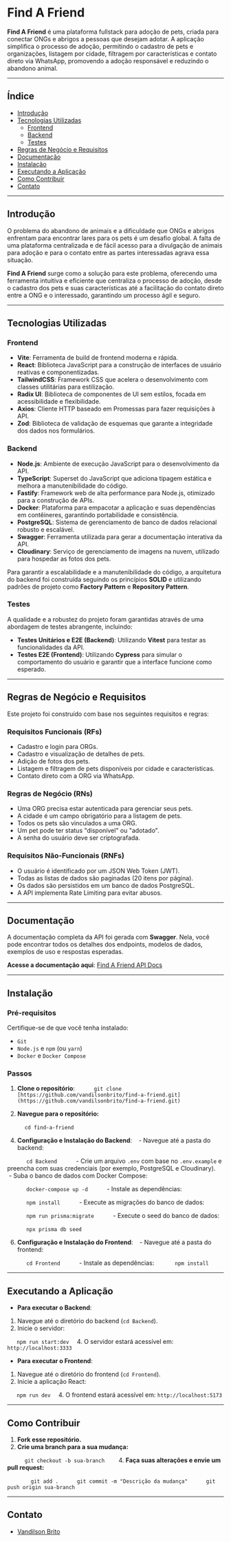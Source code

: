 # **Find A Friend**

**Find A Friend** é uma plataforma fullstack para adoção de pets, criada para conectar ONGs e abrigos a pessoas que desejam adotar. A aplicação simplifica o processo de adoção, permitindo o cadastro de pets e organizações, listagem por cidade, filtragem por características e contato direto via WhatsApp, promovendo a adoção responsável e reduzindo o abandono animal.

---

## Índice

- [Introdução](#introdução)
- [Tecnologias Utilizadas](#tecnologias-utilizadas)
  - [Frontend](#frontend)
  - [Backend](#backend)
  - [Testes](#testes)
- [Regras de Negócio e Requisitos](#regras-de-negócio-e-requisitos)
- [Documentação](#documentação)
- [Instalação](#instalação)
- [Executando a Aplicação](#executando-a-aplicação)
- [Como Contribuir](#como-contribuir)
- [Contato](#contato)

---

## Introdução

O problema do abandono de animais e a dificuldade que ONGs e abrigos enfrentam para encontrar lares para os pets é um desafio global. A falta de uma plataforma centralizada e de fácil acesso para a divulgação de animais para adoção e para o contato entre as partes interessadas agrava essa situação.

**Find A Friend** surge como a solução para este problema, oferecendo uma ferramenta intuitiva e eficiente que centraliza o processo de adoção, desde o cadastro dos pets e suas características até a facilitação do contato direto entre a ONG e o interessado, garantindo um processo ágil e seguro.

---

## Tecnologias Utilizadas

### **Frontend**

- **Vite**: Ferramenta de build de frontend moderna e rápida.
- **React**: Biblioteca JavaScript para a construção de interfaces de usuário reativas e componentizadas.
- **TailwindCSS**: Framework CSS que acelera o desenvolvimento com classes utilitárias para estilização.
- **Radix UI**: Biblioteca de componentes de UI sem estilos, focada em acessibilidade e flexibilidade.
- **Axios**: Cliente HTTP baseado em Promessas para fazer requisições à API.
- **Zod**: Biblioteca de validação de esquemas que garante a integridade dos dados nos formulários.

### **Backend**

- **Node.js**: Ambiente de execução JavaScript para o desenvolvimento da API.
- **TypeScript**: Superset do JavaScript que adiciona tipagem estática e melhora a manutenibilidade do código.
- **Fastify**: Framework web de alta performance para Node.js, otimizado para a construção de APIs.
- **Docker**: Plataforma para empacotar a aplicação e suas dependências em contêineres, garantindo portabilidade e consistência.
- **PostgreSQL**: Sistema de gerenciamento de banco de dados relacional robusto e escalável.
- **Swagger**: Ferramenta utilizada para gerar a documentação interativa da API.
- **Cloudinary**: Serviço de gerenciamento de imagens na nuvem, utilizado para hospedar as fotos dos pets.

Para garantir a escalabilidade e a manutenibilidade do código, a arquitetura do backend foi construída seguindo os princípios **SOLID** e utilizando padrões de projeto como **Factory Pattern** e **Repository Pattern**.

### **Testes**

A qualidade e a robustez do projeto foram garantidas através de uma abordagem de testes abrangente, incluindo:
- **Testes Unitários e E2E (Backend)**: Utilizando **Vitest** para testar as funcionalidades da API.
- **Testes E2E (Frontend)**: Utilizando **Cypress** para simular o comportamento do usuário e garantir que a interface funcione como esperado.

---

## Regras de Negócio e Requisitos

Este projeto foi construído com base nos seguintes requisitos e regras:

### **Requisitos Funcionais (RFs)**
- Cadastro e login para ORGs.
- Cadastro e visualização de detalhes de pets.
- Adição de fotos dos pets.
- Listagem e filtragem de pets disponíveis por cidade e características.
- Contato direto com a ORG via WhatsApp.

### **Regras de Negócio (RNs)**
- Uma ORG precisa estar autenticada para gerenciar seus pets.
- A cidade é um campo obrigatório para a listagem de pets.
- Todos os pets são vinculados a uma ORG.
- Um pet pode ter status "disponível" ou "adotado".
- A senha do usuário deve ser criptografada.

### **Requisitos Não-Funcionais (RNFs)**
- O usuário é identificado por um JSON Web Token (JWT).
- Todas as listas de dados são paginadas (20 itens por página).
- Os dados são persistidos em um banco de dados PostgreSQL.
- A API implementa Rate Limiting para evitar abusos.

---

## Documentação

A documentação completa da API foi gerada com **Swagger**. Nela, você pode encontrar todos os detalhes dos endpoints, modelos de dados, exemplos de uso e respostas esperadas.

**Acesse a documentação aqui**: [Find A Friend API Docs](https://find-a-friend-d1qv.onrender.com/docs)

---

## Instalação

### **Pré-requisitos**
Certifique-se de que você tenha instalado:
- `Git`
- `Node.js` e `npm` (ou `yarn`)
- `Docker` e `Docker Compose`

### **Passos**

1. **Clone o repositório**:
   ```
   git clone [https://github.com/vandilsonbrito/find-a-friend.git](https://github.com/vandilsonbrito/find-a-friend.git)
   ```

2. **Navegue para o repositório:**
   
   ```
   cd find-a-friend
   ```

4. **Configuração e Instalação do Backend**:
   - Navegue até a pasta do backend:

    ```
    cd Backend
    ```
   - Crie um arquivo `.env` com base no `.env.example` e preencha com suas credenciais (por exemplo, PostgreSQL e Cloudinary).
   - Suba o banco de dados com Docker Compose:
   
    ```
    docker-compose up -d
    ```
   - Instale as dependências:
   
    ```
    npm install
    ```
   - Execute as migrações do banco de dados:
   
    ```
    npm run prisma:migrate
    ```
   - Execute o seed do banco de dados:
   
    ```
    npx prisma db seed
    ```

6. **Configuração e Instalação do Frontend**:
   - Navegue até a pasta do frontend:
   
    ```
    cd Frontend
    ```
   - Instale as dependências:
    ```
    npm install
    ```

---

## Executando a Aplicação

- **Para executar o Backend**:
1. Navegue até o diretório do backend (`cd Backend`).
2. Inicie o servidor:
   
  ```
  npm run start:dev
  ```
4. O servidor estará acessível em: `http://localhost:3333`

- **Para executar o Frontend**:
1. Navegue até o diretório do frontend (`cd Frontend`).
2. Inicie a aplicação React:
   
  ```
  npm run dev
  ```
4. O frontend estará acessível em: `http://localhost:5173`

---

## Como Contribuir
1. **Fork esse repositório.**
2. **Crie uma branch para a sua mudança:**
   
   ```
   git checkout -b sua-branch
   ```
4. **Faça suas alterações e envie um pull request:**

   ```
     git add .
     git commit -m "Descrição da mudança"
     git push origin sua-branch
   ```

---

## Contato
- [Vandilson Brito](https://www.linkedin.com/in/vandilson-brito-desenvolvedor-fullstack/)
